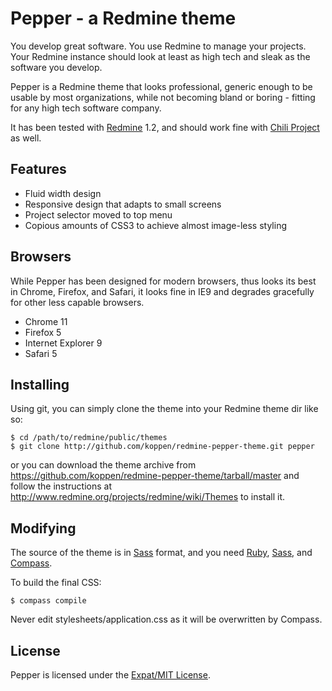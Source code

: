 Pepper - a Redmine theme
========================

You develop great software. You use Redmine to manage your projects. Your Redmine instance should look at least as high tech and sleak as the software you develop.

Pepper is a Redmine theme that looks professional, generic enough to be usable by most organizations, while not becoming bland or boring - fitting for any high tech software company.

It has been tested with [Redmine](http://redmine.org) 1.2, and should work fine with [Chili Project](http://chiliproject.org) as well.


Features
--------

* Fluid width design
* Responsive design that adapts to small screens
* Project selector moved to top menu
* Copious amounts of CSS3 to achieve almost image-less styling


Browsers
--------

While Pepper has been designed for modern browsers, thus looks its best in Chrome, Firefox, and Safari, it looks fine in IE9 and degrades gracefully for other less capable browsers.

* Chrome 11
* Firefox 5
* Internet Explorer 9
* Safari 5


Installing
----------

Using git, you can simply clone the theme into your Redmine theme dir like so:

    $ cd /path/to/redmine/public/themes
    $ git clone http://github.com/koppen/redmine-pepper-theme.git pepper

or you can download the theme archive from https://github.com/koppen/redmine-pepper-theme/tarball/master and follow the instructions at http://www.redmine.org/projects/redmine/wiki/Themes to install it.


Modifying
---------

The source of the theme is in [Sass](http://sass-lang.com) format, and you need [Ruby](http://ruby-lang.org), [Sass](http://sass-lang.com), and [Compass](http://compass-style.org).

To build the final CSS:

    $ compass compile

Never edit stylesheets/application.css as it will be overwritten by Compass.


License
-------

Pepper is licensed under the [Expat/MIT License](http://www.opensource.org/licenses/mit-license.php).